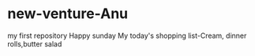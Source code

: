 # new-venture-Anu
my first repository
Happy sunday 
My today's shopping list-Cream, dinner rolls,butter salad
